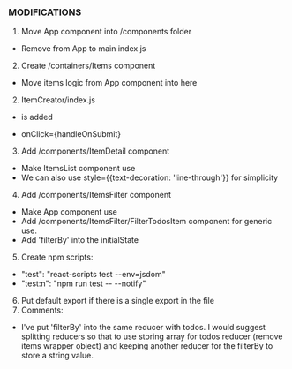 ### MODIFICATIONS

1. Move App component into /components folder
  - Remove <Provider /> from App to main index.js
2. Create /containers/Items component
  - Move items logic from App component into here
2. ItemCreator/index.js
  - <form /> is added
  - onClick={handleOnSubmit}
3. Add /components/ItemDetail component
  - Make ItemsList component use <ItemDetail />
  - We can also use style={{text-decoration: 'line-through'}} for simplicity
4. Add /components/ItemsFilter component
  - Make App component use <ItemsFilter />
  - Add /components/ItemsFilter/FilterTodosItem component for generic use.
  - Add 'filterBy' into the initialState
5. Create npm scripts:
  - "test": "react-scripts test --env=jsdom"  
  - "test:n": "npm run test -- --notify"  
6. Put default export if there is a single export in the file  
7. Comments:
  - I've put 'filterBy' into the same reducer with todos. I would suggest splitting reducers so that to use storing array for todos reducer (remove items wrapper object) and keeping another reducer for the filterBy to store a string value.
